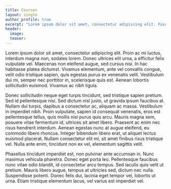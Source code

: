 ```yaml
---
title: Courses
layout: single
author_profile: true
excerpt: "Lorem ipsum dolor sit amet, consectetur adipiscing elit. Fusce vel fringilla odio, id consequat urna.."
header:
  image: 
  teaser: 
---
```


Lorem ipsum dolor sit amet, consectetur adipiscing elit. Proin ac mi luctus, interdum magna non, sodales lorem. Donec ultrices elit urna, a efficitur felis vulputate vel. Maecenas non eleifend augue, sed cursus nisi. In hac habitasse platea dictumst. Vivamus elementum, ante vel convallis congue, velit odio tristique sapien, quis egestas purus ex venenatis velit. Vestibulum dui mi, semper nec porttitor in, scelerisque quis est. Aenean lobortis sollicitudin euismod. Vivamus ac nibh ligula.

Donec sollicitudin neque eget turpis tincidunt, sed tristique sapien pretium. Sed id pellentesque nisi. Sed dictum nisl justo, ut gravida ipsum faucibus at. Nullam dui turpis, dapibus a consectetur ac, aliquam ac massa. Vestibulum in imperdiet nibh. Proin vulputate, sapien id consequat venenatis, eros est pellentesque tellus, quis mollis nisi purus quis arcu. Mauris magna sem, posuere vitae fermentum id, ultrices sit amet libero. Praesent ac enim nec risus hendrerit interdum. Aenean egestas nunc at augue eleifend, eu commodo libero rhoncus. Integer bibendum libero erat, ut aliquet lectus euismod placerat. Nullam consectetur elit mi, sit amet finibus risus tristique vel. Nulla ante enim, tincidunt non ex vel, elementum sagittis velit.

Phasellus tincidunt imperdiet est, non pulvinar ante accumsan in. Nunc maximus vehicula pharetra. Donec eget porta leo. Pellentesque faucibus nunc vitae odio blandit, id consectetur arcu tempus. Sed iaculis quis velit ut pretium. Mauris libero augue, tempus at ultricies sed, dictum nec nulla. Suspendisse potenti. Donec felis dui, lacinia eget tempor vel, lobortis ut urna. Etiam tristique elementum lacus, vel varius est imperdiet vel.

